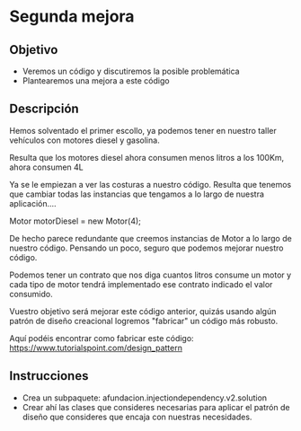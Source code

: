 # Segunda mejora

## Objetivo

* Veremos un código y discutiremos la posible problemática
* Plantearemos una mejora a este código


## Descripción

Hemos solventado el primer escollo, ya podemos tener en nuestro taller vehículos con motores diesel y gasolina.

Resulta que los motores diesel ahora consumen menos litros a los 100Km, ahora consumen 4L

Ya se le empiezan a ver las costuras a nuestro código. Resulta que tenemos que cambiar todas las instancias que tengamos a lo largo de nuestra aplicación....

Motor motorDiesel = new Motor(4);

De hecho parece redundante que creemos instancias de Motor a lo largo de nuestro código. Pensando un poco, seguro que podemos mejorar nuestro código.

Podemos tener un contrato que nos diga cuantos litros consume un motor y cada tipo de motor tendrá implementado ese contrato indicado el valor consumido.

Vuestro objetivo será mejorar este código anterior, quizás usando algún patrón de diseño creacional logremos "fabricar" un código más robusto.

Aquí podéis encontrar como fabricar este código:
https://www.tutorialspoint.com/design_pattern


## Instrucciones
* Crea un subpaquete: afundacion.injectiondependency.v2.solution
* Crear ahí las clases que consideres necesarias para aplicar el patrón de diseño que consideres que encaja con nuestras necesidades.

